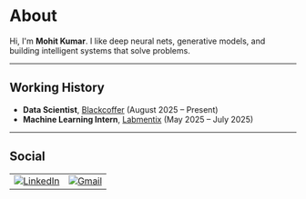# About

Hi, I'm **Mohit Kumar**. I like deep neural nets, generative models, and building intelligent systems that solve problems.  

---

## Working History

- **Data Scientist**, [Blackcoffer](https://www.blackcoffer.com/) (August 2025 – Present) 
- **Machine Learning Intern**, [Labmentix](https://www.labmentix.in/) (May 2025 – July 2025) 

---

## Social

<table>
  <tr>
      <td><a href="https://www.linkedin.com/in/ks-mohit/"><img src="https://img.shields.io/badge/LinkedIn--_.svg?style=social&logo=linkedin" alt="LinkedIn"></a></td>
      <td><a href="mailto:5102mohit@gmail.com"><img src="https://img.shields.io/badge/Gmail--_.svg?style=social&logo=gmail" alt="Gmail"></a></td>
  </tr>
</table>
